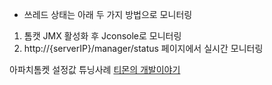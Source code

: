 - 쓰레드 상태는 아래 두 가지 방법으로 모니터링
1) 톰캣 JMX 활성화 후 Jconsole로 모니터링
2) http://{serverIP}/manager/status 페이지에서 실시간 모니터링



아파치톰켓 설정값 튜닝사례
[티몬의 개발이야기](https://m.blog.naver.com/PostView.nhn?blogId=tmondev&logNo=220731906490&proxyReferer=https%3A%2F%2Fwww.google.co.kr%2F)